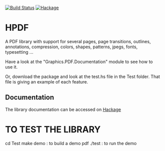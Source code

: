 [![Build Status](https://travis-ci.org/alpheccar/HPDF.svg?branch=master)](https://travis-ci.org/alpheccar/HPDF)
[![Hackage](https://img.shields.io/hackage/v/HPDF.svg)](https://hackage.haskell.org/package/HPDF)

HPDF
====

A PDF library with support for several pages, page transitions, outlines, annotations, compression, colors, shapes, patterns, jpegs, fonts, typesetting ... 

Have a look at the "Graphics.PDF.Documentation" module to see how to use it. 

Or, download the package and look at the test.hs file in the Test folder. That file is giving an example of each feature.

Documentation
-------------

The library documentation can be accessed on [Hackage](https://hackage.haskell.org/package/HPDF)


TO TEST THE LIBRARY
=====================
cd Test
make demo         : to build a demo pdf
./test            : to run the demo